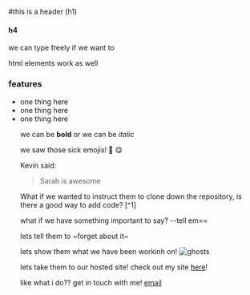 #this is a header (h1)
#### h4

we can type freely if we want to
<p>html elements work as well </p>






### features
<ul>
<li>one thing here</li>
<li>one thing here</li>
<li>one thing here</li>
</ol>


we can be **bold** or we can be *italic*

we saw those sick emojis! :taco: :yum:

Kevin said:
>Sarah is awesome

What if we wanted to instruct them to clone down the repository, is there a good way to add code? [^1]

what if we have something important to say? --tell em==

lets tell them to  ~forget about it~ 

lets show them what we have been workinh on!
![ghosts](sadghostspace.jpg)



lets take them to our hosted site!
check out my site [here](github.com)!



like what i do?? get in touch with me!
[email](mailto:mabelt833@yahoo.com)






